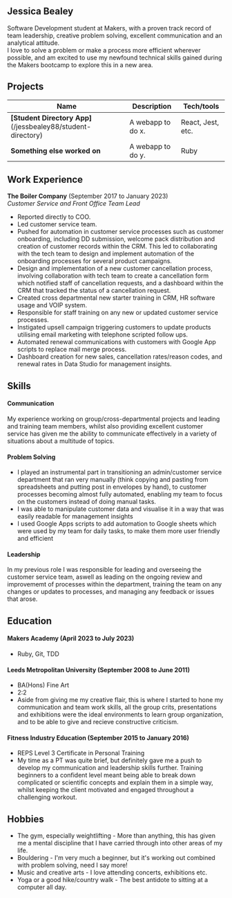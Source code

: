 ## Jessica Bealey

Software Development student at Makers, with a proven track record of team leadership, creative problem solving, excellent communication and an analytical attitude.  
I love to solve a problem or make a process more efficient wherever possible, and am excited to use my newfound technical skills gained during the Makers bootcamp to explore this in a new area.

## Projects

| Name                         | Description       | Tech/tools        |
| ---------------------------- | ----------------- | ----------------- |
| **[Student Directory App]**(/jessbealey88/student-directory)         | A webapp to do x. | React, Jest, etc. |
| **Something else worked on** | A webapp to do y. | Ruby              |

## Work Experience

**The Boiler Company** (September 2017 to January 2023)  
_Customer Service and Front Office Team Lead_

- Reported directly to COO.  
- Led customer service team. 
- Pushed for automation in customer service processes such as customer onboarding, including DD submission, welcome pack distribution and creation of customer records within the CRM. This led to collaborating with the tech team to design and implement automation of the onboarding processes for several product campaigns.
- Design and implementation of a new customer cancellation process, involving collaboration with tech team to create a cancellation form which notified staff of cancellation requests, and a dashboard within the CRM that tracked the status of a cancellation request.
- Created cross departmental new starter training in CRM, HR software usage and VOIP system.
- Responsible for staff training on any new or updated customer service processes.   
- Instigated upsell campaign triggering customers to update products utilising email marketing with telephone scripted follow ups.
- Automated renewal communications with customers with Google App scripts to replace mail merge process.  
- Dashboard creation for new sales, cancellation rates/reason codes, and renewal rates in Data Studio for management insights.




## Skills

#### Communication
My experience working on group/cross-departmental projects and leading and training team members, whilst also providing excellent customer service has given me the ability to communicate effectively in a variety of situations about a multitude of topics. 

#### Problem Solving

- I played an instrumental part in transitioning an admin/customer service department that ran very manually (think copying and pasting from spreadsheets and putting post in envelopes by hand), to customer processes becoming almost fully automated, enabling my team to focus on the customers instead of doing manual tasks.
- I was able to manipulate customer data and visualise it in a way that was easily readable for management insights
- I used Google Apps scripts to add automation to Google sheets which were used by my team for daily tasks, to make them more user friendly and efficient

#### Leadership
In my previous role I was responsible for leading and overseeing the customer service team, aswell as leading on the ongoing review and improvememt of processes within the department, training the team on any changes or updates to processes, and managing any feedback or issues that arose.


## Education

#### Makers Academy (April 2023 to July 2023)
- Ruby, Git, TDD

#### Leeds Metropolitan University (September 2008 to June 2011)

- BA(Hons) Fine Art
- 2:2
- Aside from giving me my creative flair, this is where I started to hone my communication and team work skills, all the group crits, presentations and exhibitions were the ideal environments to learn group organization, and to be able to give and recieve constructive criticism. 

#### Fitness Industry Education (September 2015 to January 2016)

- REPS Level 3 Certificate in Personal Training
- My time as a PT was quite brief, but definitely gave me a push to develop my communication and leadership skills further. Training beginners to a confident level meant being able to break down complicated or scientific concepts and explain them in a simple way, whilst keeping the client motivated and engaged throughout a challenging workout.

## Hobbies

- The gym, especially weightlifting - More than anything, this has given me a mental discipline that I have carried through into other areas of my life.
- Bouldering - I'm very much a beginner, but it's working out combined with problem solving, need I say more!
- Music and creative arts - I love attending concerts, exhibitions etc.
- Yoga or a good hike/country walk - The best antidote to sitting at a computer all day.
